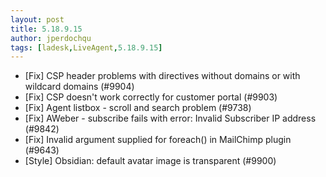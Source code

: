 ```yaml
---
layout: post
title: 5.18.9.15
author: jperdochqu
tags: [ladesk,LiveAgent,5.18.9.15]
---
```


- [Fix] CSP header problems with directives without domains or with wildcard domains (#9904)
- [Fix] CSP doesn't work correctly for customer portal (#9903)
- [Fix] Agent listbox - scroll and search problem (#9738)
- [Fix] AWeber - subscribe fails with error: Invalid Subscriber IP address (#9842)
- [Fix] Invalid argument supplied for foreach() in MailChimp plugin (#9643)
- [Style] Obsidian: default avatar image is transparent (#9900)
